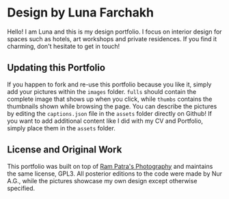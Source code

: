 # Design by Luna Farchakh

Hello! I am Luna and this is my design portfolio. I focus on interior design for spaces such as hotels, art workshops and private residences. If you find it charming, don't hesitate to get in touch! 

## Updating this Portfolio

If you happen to fork and re-use this portfolio because you like it, simply add your pictures within the `images` folder. `fulls` should contain the complete image that shows up when you click, while `thumbs` contains the thumbnails shown while browsing the page. You can describe the pictures by editing the `captions.json` file in the `assets` folder directly on Github! If you want to add additional content like I did with my CV and Portfolio, simply place them in the `assets` folder.

## License and Original Work

This portfolio was built on top of [Ram Patra's Photography](https://github.com/rampatra/photography) and maintains the same license, GPL3. All posterior editions to the code were made by Nur A.G., while the pictures showcase my own design except otherwise specified.